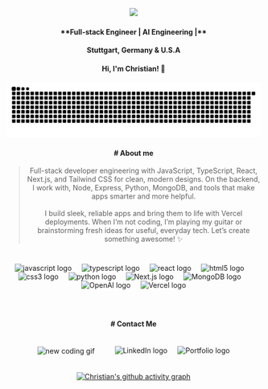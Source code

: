 
<p align="center">
  <img src="https://christianc.dev/wp-content/uploads/2024/11/Screen-Shot-2024-11-18-at-9.28.15-PM.svg" width="900"/>
</p>

<div align="center" > 
<div align="center" >
<h4> **Full-stack Engineer | AI Engineering |** </h4>
<h4>Stuttgart, Germany & U.S.A </h4>  
</div>

<div align="center" >
<h4> Hi, I'm Christian! 🚀 </h4>
</div>

<div align="center">
<!--   <img src="https://github-readme-stats.vercel.app/api?username=christian8D&hide_title=false&hide_rank=false&show_icons=true&include_all_commits=true&count_private=true&disable_animations=false&theme=dracula&locale=en&hide_border=false" height="150" alt="stats graph"  />
  <img src="https://github-readme-stats.vercel.app/api/top-langs?username=christian8D&locale=en&hide_title=false&layout=compact&card_width=320&langs_count=5&theme=dracula&hide_border=false" height="150" alt="languages graph"  /> -->

![Snake animation](https://raw.githubusercontent.com/Christian8D/Christian8D/output/snake.svg)
</div>

<div align="center" >
<h4> # About me </h4>
</div>

> Full-stack developer engineering with JavaScript, TypeScript, React, Next.js, and Tailwind CSS for clean, modern designs. On the backend, I work with, Node, Express, Python, MongoDB, and tools that make apps smarter and more helpful. <br> <br> I build sleek, reliable apps and bring them to life with Vercel deployments. When I’m not coding, I’m playing my guitar or brainstorming fresh ideas for useful, everyday tech. Let’s create something awesome! ✨

</div>

<!-- 
<a href="https://www.christianc.dev" target="_blank">
  <img src="https://github-readme-activity-graph.vercel.app/graph?username=Christian8D&theme=github-compact&from=2024-10-01&to=2024-11-18" alt="Christian's github activity graph">
</a>
-->

###

<br>
<div align="Center">
  <img src="https://cdn.jsdelivr.net/gh/devicons/devicon/icons/javascript/javascript-original.svg" height="50" alt="javascript logo"  />
  <img width="12" />
  <img src="https://cdn.jsdelivr.net/gh/devicons/devicon/icons/typescript/typescript-original.svg" height="50" alt="typescript logo"  />
  <img width="12" />
  <img src="https://cdn.jsdelivr.net/gh/devicons/devicon/icons/react/react-original.svg" height="50" alt="react logo"  />
  <img width="12" />
  <img src="https://cdn.jsdelivr.net/gh/devicons/devicon/icons/html5/html5-original.svg" height="50" alt="html5 logo"  />
  <img width="12" />
  <img src="https://cdn.jsdelivr.net/gh/devicons/devicon/icons/css3/css3-original.svg" height="50" alt="css3 logo"  />
  <img width="12" />
  <img src="https://cdn.jsdelivr.net/gh/devicons/devicon/icons/python/python-original.svg" height="50" alt="python logo"  />
  <img width="12" />
  <img src="https://cdn.jsdelivr.net/gh/devicons/devicon/icons/nextjs/nextjs-original.svg" height="50" alt="Next.js logo" />
  <img width="12" />
  <img src="https://cdn.jsdelivr.net/gh/devicons/devicon/icons/mongodb/mongodb-original.svg" height="50" alt="MongoDB logo" />
  <img width="12" />
  <img src="https://christianc.dev/wp-content/uploads/2024/11/icon-openai.png" height="50" alt="OpenAI logo" />
  <img width="12" />
  <img src="https://christianc.dev/wp-content/uploads/2024/11/Vercel-logo.svg" height="50" alt="Vercel logo" />
<!--   <img width="12" />
  <img src="https://christianc.dev/wp-content/uploads/2024/11/AWS-Logo.svg" height="50" alt="AWS logo"/> -->

</div>


###

<div align="center" >
<br>
<h4> # Contact Me </h4>
</div>
<br>
<div align="center" style="display: flex; flex-direction: row; align-items: center; justify-content: center; gap: 20px;">
  <div>
  <img align="center" height="150" src="https://i.imgflip.com/9arwox.gif" alt="new coding gif" />
</div>

<!--
  <img src="https://img.shields.io/static/v1?message=Youtube&logo=youtube&label=&color=FF0000&logoColor=white&labelColor=&style=for-the-badge" height="35" alt="youtube logo"  />
  <img src="https://img.shields.io/static/v1?message=Instagram&logo=instagram&label=&color=E4405F&logoColor=white&labelColor=&style=for-the-badge" height="35" alt="instagram logo"  />
  <img src="https://img.shields.io/static/v1?message=Twitch&logo=twitch&label=&color=9146FF&logoColor=white&labelColor=&style=for-the-badge" height="35" alt="twitch logo"  />
  <img src="https://img.shields.io/static/v1?message=Discord&logo=discord&label=&color=7289DA&logoColor=white&labelColor=&style=for-the-badge" height="35" alt="discord logo"  />
  <img src="https://img.shields.io/static/v1?message=Gmail&logo=gmail&label=&color=D14836&logoColor=white&labelColor=&style=for-the-badge" height="35" alt="gmail logo"  />
-->
<br>

<div align="center" style="display: flex; flex-direction: row; align-items: center; justify-content: center; gap: 20px;">
  <a href="https://www.linkedin.com/in/christiancosio" target="_blank" style="text-decoration: none;">
    <img src="https://img.shields.io/static/v1?message=LinkedIn&logo=linkedin&label=&color=0077B5&logoColor=white&labelColor=&style=for-the-badge" height="35"  alt="LinkedIn logo" />
  </a>

  <a href="https://www.christianc.dev" target="_blank" style="text-decoration: none;">
    <img src="https://img.shields.io/static/v1?message=Portfolio&logo=fire&label=&color=000000&logoColor=white&labelColor=&style=for-the-badge" height="35"  alt="Portfolio logo" />
  </a>
</div>
</div>
</div>

<br>
<br>


<div align="center">
<a href="https://www.christianc.dev" target="_blank">
  <img src="https://github-readme-activity-graph.vercel.app/graph?username=Christian8D&theme=github-compact&from=2024-10-01" alt="Christian's github activity graph">
</a>
</div>

###


